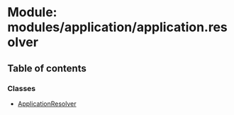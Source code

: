 # Module: modules/application/application.resolver

## Table of contents

### Classes

- [ApplicationResolver](../classes/modules_application_application_resolver.ApplicationResolver.md)
